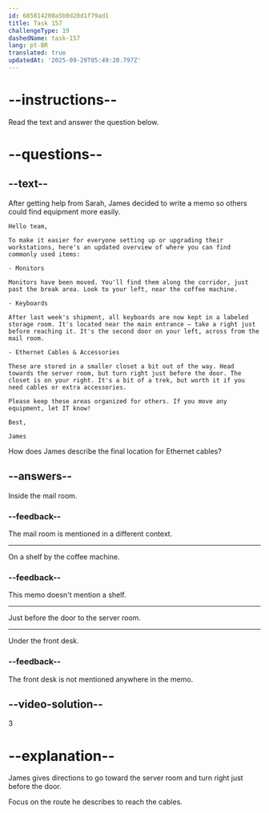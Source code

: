 ```yaml
---
id: 685814200a5b0d20d1f79ad1
title: Task 157
challengeType: 19
dashedName: task-157
lang: pt-BR
translated: true
updatedAt: '2025-09-29T05:49:20.797Z'
---
```


<!-- READING -->

# --instructions--

Read the text and answer the question below.

# --questions--

## --text--

After getting help from Sarah, James decided to write a memo so others could find equipment more easily.

`Hello team,`

`To make it easier for everyone setting up or upgrading their workstations, here's an updated overview of where you can find commonly used items:`

`- Monitors`

`Monitors have been moved. You'll find them along the corridor, just past the break area. Look to your left, near the coffee machine.`

`- Keyboards`

`After last week's shipment, all keyboards are now kept in a labeled storage room. It's located near the main entrance — take a right just before reaching it. It's the second door on your left, across from the mail room.`

`- Ethernet Cables & Accessories`

`These are stored in a smaller closet a bit out of the way. Head towards the server room, but turn right just before the door. The closet is on your right. It's a bit of a trek, but worth it if you need cables or extra accessories.`

`Please keep these areas organized for others. If you move any equipment, let IT know!`

`Best,`

`James`

How does James describe the final location for Ethernet cables?

## --answers--

Inside the mail room.

### --feedback--

The mail room is mentioned in a different context.

---

On a shelf by the coffee machine.

### --feedback--

This memo doesn't mention a shelf.

---

Just before the door to the server room.

---

Under the front desk.

### --feedback--

The front desk is not mentioned anywhere in the memo.

## --video-solution--

3

# --explanation--

James gives directions to go toward the server room and turn right just before the door.

Focus on the route he describes to reach the cables.

